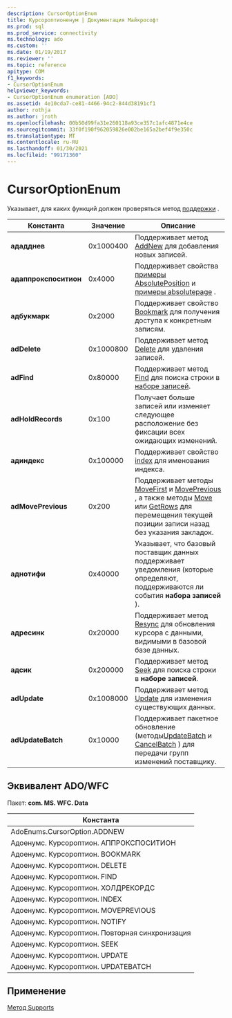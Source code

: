 ```yaml
---
description: CursorOptionEnum
title: Курсороптионенум | Документация Майкрософт
ms.prod: sql
ms.prod_service: connectivity
ms.technology: ado
ms.custom: ''
ms.date: 01/19/2017
ms.reviewer: ''
ms.topic: reference
apitype: COM
f1_keywords:
- CursorOptionEnum
helpviewer_keywords:
- CursorOptionEnum enumeration [ADO]
ms.assetid: 4e10cda7-ce81-4466-94c2-844d38191cf1
author: rothja
ms.author: jroth
ms.openlocfilehash: 00b50d99fa31e260118a93ce357c1afc4871e4ce
ms.sourcegitcommit: 33f0f190f962059826e002be165a2bef4f9e350c
ms.translationtype: MT
ms.contentlocale: ru-RU
ms.lasthandoff: 01/30/2021
ms.locfileid: "99171360"
---
```

# <a name="cursoroptionenum"></a>CursorOptionEnum
Указывает, для каких функций должен проверяться метод [поддержки](./supports-method.md) .  
  
|Константа|Значение|Описание|  
|--------------|-----------|-----------------|  
|**ададднев**|0x1000400|Поддерживает метод [AddNew](./addnew-method-ado.md) для добавления новых записей.|  
|**адаппрокспоситион**|0x4000|Поддерживает свойства [примеры AbsolutePosition](./absoluteposition-property-ado.md) и [примеры absolutepage](./absolutepage-property-ado.md) .|  
|**адбукмарк**|0x2000|Поддерживает свойство [Bookmark](./bookmark-property-ado.md) для получения доступа к конкретным записям.|  
|**adDelete**|0x1000800|Поддерживает метод [Delete](./delete-method-ado-recordset.md) для удаления записей.|  
|**adFind**|0x80000|Поддерживает метод [Find](./find-method-ado.md) для поиска строки в [наборе записей](./recordset-object-ado.md).|  
|**adHoldRecords**|0x100|Получает больше записей или изменяет следующее расположение без фиксации всех ожидающих изменений.|  
|**адиндекс**|0x100000|Поддерживает свойство [index](./index-property.md) для именования индекса.|  
|**adMovePrevious**|0x200|Поддерживает методы [MoveFirst](./movefirst-movelast-movenext-and-moveprevious-methods-ado.md) и [MovePrevious](./movefirst-movelast-movenext-and-moveprevious-methods-ado.md) , а также методы [Move](./move-method-ado.md) или [GetRows](./getrows-method-ado.md) для перемещения текущей позиции записи назад без указания закладок.|  
|**аднотифи**|0x40000|Указывает, что базовый поставщик данных поддерживает уведомления (которые определяют, поддерживаются ли события **набора записей** ).|  
|**адресинк**|0x20000|Поддерживает метод [Resync](./resync-method.md) для обновления курсора с данными, видимыми в базовой базе данных.|  
|**адсик**|0x200000|Поддерживает метод [Seek](./seek-method.md) для поиска строки в **наборе записей**.|  
|**adUpdate**|0x1008000|Поддерживает метод [Update](./update-method.md) для изменения существующих данных.|  
|**adUpdateBatch**|0x10000|Поддерживает пакетное обновление (методы[UpdateBatch](./updatebatch-method.md) и [CancelBatch](./cancelbatch-method-ado.md) ) для передачи групп изменений поставщику.|  
  
## <a name="adowfc-equivalent"></a>Эквивалент ADO/WFC  
 Пакет: **com. MS. WFC. Data**  
  
|Константа|  
|--------------|  
|AdoEnums.CursorOption.ADDNEW|  
|Адоенумс. Курсороптион. АППРОКСПОСИТИОН|  
|Адоенумс. Курсороптион. BOOKMARK|  
|Адоенумс. Курсороптион. DELETE|  
|Адоенумс. Курсороптион. FIND|  
|Адоенумс. Курсороптион. ХОЛДРЕКОРДС|  
|Адоенумс. Курсороптион. INDEX|  
|Адоенумс. Курсороптион. MOVEPREVIOUS|  
|Адоенумс. Курсороптион. NOTIFY|  
|Адоенумс. Курсороптион. Повторная синхронизация|  
|Адоенумс. Курсороптион. SEEK|  
|Адоенумс. Курсороптион. UPDATE|  
|Адоенумс. Курсороптион. UPDATEBATCH|  
  
## <a name="applies-to"></a>Применение  
 [Метод Supports](./supports-method.md)